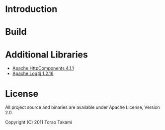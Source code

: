 # Introduction

# Build

# Additional Libraries

* [Apache HttpComponents 4.1.1](http://hc.apache.org/)
* [Apache Log4j 1.2.16](http://logging.apache.org/log4j/)

# License
All project source and binaries are available under Apache License, Version 2.0.

Copyright (C) 2011 Torao Takami

